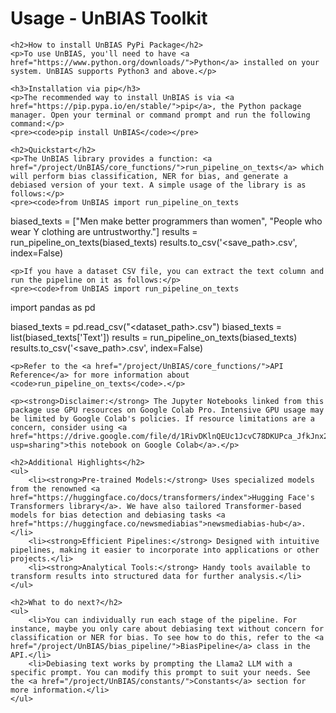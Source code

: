 <!DOCTYPE html>
<html>
<head>
    <title>Usage - UnBIAS Toolkit</title>
</head>
<body>
    <h1>Usage - UnBIAS Toolkit</h1>

    <h2>How to install UnBIAS PyPi Package</h2>
    <p>To use UnBIAS, you'll need to have <a href="https://www.python.org/downloads/">Python</a> installed on your system. UnBIAS supports Python3 and above.</p>

    <h3>Installation via pip</h3>
    <p>The recommended way to install UnBIAS is via <a href="https://pip.pypa.io/en/stable/">pip</a>, the Python package manager. Open your terminal or command prompt and run the following command:</p>
    <pre><code>pip install UnBIAS</code></pre>

    <h2>Quickstart</h2>
    <p>The UnBIAS library provides a function: <a href="/project/UnBIAS/core_functions/">run_pipeline_on_texts</a> which will perform bias classification, NER for bias, and generate a debiased version of your text. A simple usage of the library is as follows:</p>
    <pre><code>from UnBIAS import run_pipeline_on_texts

biased_texts = ["Men make better programmers than women", 
                "People who wear Y clothing are untrustworthy."]
results = run_pipeline_on_texts(biased_texts)
results.to_csv('&lt;save_path&gt;.csv', index=False)</code></pre>

    <p>If you have a dataset CSV file, you can extract the text column and run the pipeline on it as follows:</p>
    <pre><code>from UnBIAS import run_pipeline_on_texts
import pandas as pd 

biased_texts = pd.read_csv("&lt;dataset_path&gt;.csv")
biased_texts = list(biased_texts['Text'])
results = run_pipeline_on_texts(biased_texts)
results.to_csv('&lt;save_path&gt;.csv', index=False)</code></pre>

    <p>Refer to the <a href="/project/UnBIAS/core_functions/">API Reference</a> for more information about <code>run_pipeline_on_texts</code>.</p>

    <p><strong>Disclaimer:</strong> The Jupyter Notebooks linked from this package use GPU resources on Google Colab Pro. Intensive GPU usage may be limited by Google Colab's policies. If resource limitations are a concern, consider using <a href="https://drive.google.com/file/d/1RivDKlnQEUc1JcvC78DKUPca_JfkJnx2/view?usp=sharing">this notebook on Google Colab</a>.</p>

    <h2>Additional Highlights</h2>
    <ul>
        <li><strong>Pre-trained Models:</strong> Uses specialized models from the renowned <a href="https://huggingface.co/docs/transformers/index">Hugging Face's Transformers library</a>. We have also tailored Transformer-based models for bias detection and debiasing tasks <a href="https://huggingface.co/newsmediabias">newsmediabias-hub</a>.</li>
        <li><strong>Efficient Pipelines:</strong> Designed with intuitive pipelines, making it easier to incorporate into applications or other projects.</li>
        <li><strong>Analytical Tools:</strong> Handy tools available to transform results into structured data for further analysis.</li>
    </ul>

    <h2>What to do next?</h2>
    <ul>
        <li>You can individually run each stage of the pipeline. For instance, maybe you only care about debiasing text without concern for classification or NER for bias. To see how to do this, refer to the <a href="/project/UnBIAS/bias_pipeline/">BiasPipeline</a> class in the API.</li>
        <li>Debiasing text works by prompting the Llama2 LLM with a specific prompt. You can modify this prompt to suit your needs. See the <a href="/project/UnBIAS/constants/">Constants</a> section for more information.</li>
    </ul>
</body>
</html>
